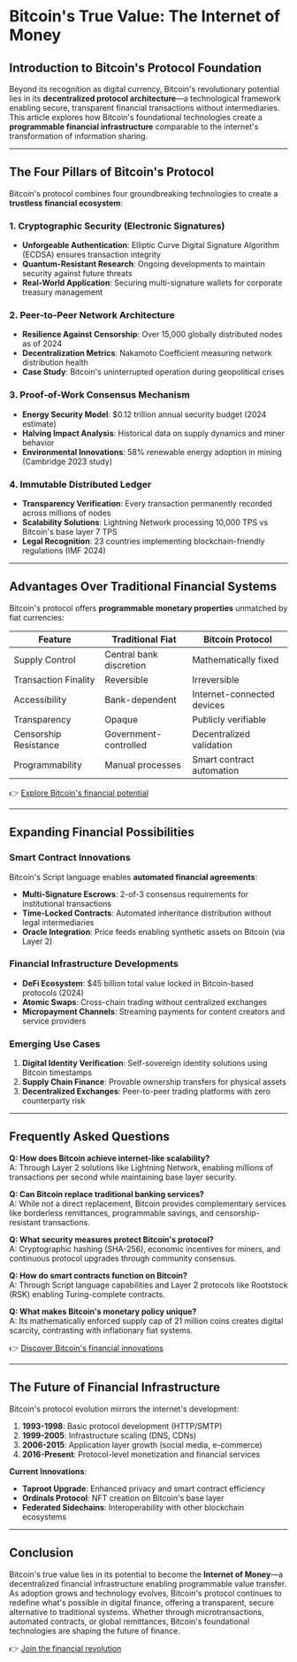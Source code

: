 # Bitcoin's True Value: The Internet of Money

## Introduction to Bitcoin's Protocol Foundation

Beyond its recognition as digital currency, Bitcoin's revolutionary potential lies in its **decentralized protocol architecture**—a technological framework enabling secure, transparent financial transactions without intermediaries. This article explores how Bitcoin's foundational technologies create a **programmable financial infrastructure** comparable to the internet's transformation of information sharing.

---

## The Four Pillars of Bitcoin's Protocol

Bitcoin's protocol combines four groundbreaking technologies to create a **trustless financial ecosystem**:

### 1. **Cryptographic Security (Electronic Signatures)**
- **Unforgeable Authentication**: Elliptic Curve Digital Signature Algorithm (ECDSA) ensures transaction integrity
- **Quantum-Resistant Research**: Ongoing developments to maintain security against future threats
- **Real-World Application**: Securing multi-signature wallets for corporate treasury management

### 2. **Peer-to-Peer Network Architecture**
- **Resilience Against Censorship**: Over 15,000 globally distributed nodes as of 2024
- **Decentralization Metrics**: Nakamoto Coefficient measuring network distribution health
- **Case Study**: Bitcoin's uninterrupted operation during geopolitical crises

### 3. **Proof-of-Work Consensus Mechanism**
- **Energy Security Model**: $0.12 trillion annual security budget (2024 estimate)
- **Halving Impact Analysis**: Historical data on supply dynamics and miner behavior
- **Environmental Innovations**: 58% renewable energy adoption in mining (Cambridge 2023 study)

### 4. **Immutable Distributed Ledger**
- **Transparency Verification**: Every transaction permanently recorded across millions of nodes
- **Scalability Solutions**: Lightning Network processing 10,000 TPS vs Bitcoin's base layer 7 TPS
- **Legal Recognition**: 23 countries implementing blockchain-friendly regulations (IMF 2024)

---

## Advantages Over Traditional Financial Systems

Bitcoin's protocol offers **programmable monetary properties** unmatched by fiat currencies:

| Feature                | Traditional Fiat        | Bitcoin Protocol           |
|------------------------|-------------------------|----------------------------|
| Supply Control         | Central bank discretion | Mathematically fixed       |
| Transaction Finality   | Reversible              | Irreversible               |
| Accessibility          | Bank-dependent          | Internet-connected devices |
| Transparency           | Opaque                  | Publicly verifiable        |
| Censorship Resistance  | Government-controlled   | Decentralized validation   |
| Programmability        | Manual processes        | Smart contract automation  |

👉 [Explore Bitcoin's financial potential](https://bit.ly/okx-bonus)

---

## Expanding Financial Possibilities

### Smart Contract Innovations
Bitcoin's Script language enables **automated financial agreements**:
- **Multi-Signature Escrows**: 2-of-3 consensus requirements for institutional transactions
- **Time-Locked Contracts**: Automated inheritance distribution without legal intermediaries
- **Oracle Integration**: Price feeds enabling synthetic assets on Bitcoin (via Layer 2)

### Financial Infrastructure Developments
- **DeFi Ecosystem**: $45 billion total value locked in Bitcoin-based protocols (2024)
- **Atomic Swaps**: Cross-chain trading without centralized exchanges
- **Micropayment Channels**: Streaming payments for content creators and service providers

### Emerging Use Cases
1. **Digital Identity Verification**: Self-sovereign identity solutions using Bitcoin timestamps
2. **Supply Chain Finance**: Provable ownership transfers for physical assets
3. **Decentralized Exchanges**: Peer-to-peer trading platforms with zero counterparty risk

---

## Frequently Asked Questions

**Q: How does Bitcoin achieve internet-like scalability?**  
A: Through Layer 2 solutions like Lightning Network, enabling millions of transactions per second while maintaining base layer security.

**Q: Can Bitcoin replace traditional banking services?**  
A: While not a direct replacement, Bitcoin provides complementary services like borderless remittances, programmable savings, and censorship-resistant transactions.

**Q: What security measures protect Bitcoin's protocol?**  
A: Cryptographic hashing (SHA-256), economic incentives for miners, and continuous protocol upgrades through community consensus.

**Q: How do smart contracts function on Bitcoin?**  
A: Through Script language capabilities and Layer 2 protocols like Rootstock (RSK) enabling Turing-complete contracts.

**Q: What makes Bitcoin's monetary policy unique?**  
A: Its mathematically enforced supply cap of 21 million coins creates digital scarcity, contrasting with inflationary fiat systems.

👉 [Discover Bitcoin's financial innovations](https://bit.ly/okx-bonus)

---

## The Future of Financial Infrastructure

Bitcoin's protocol evolution mirrors the internet's development:
1. **1993-1998**: Basic protocol development (HTTP/SMTP)
2. **1999-2005**: Infrastructure scaling (DNS, CDNs)
3. **2006-2015**: Application layer growth (social media, e-commerce)
4. **2016-Present**: Protocol-level monetization and financial services

**Current Innovations**:
- **Taproot Upgrade**: Enhanced privacy and smart contract efficiency
- **Ordinals Protocol**: NFT creation on Bitcoin's base layer
- **Federated Sidechains**: Interoperability with other blockchain ecosystems

---

## Conclusion

Bitcoin's true value lies in its potential to become the **Internet of Money**—a decentralized financial infrastructure enabling programmable value transfer. As adoption grows and technology evolves, Bitcoin's protocol continues to redefine what's possible in digital finance, offering a transparent, secure alternative to traditional systems. Whether through microtransactions, automated contracts, or global remittances, Bitcoin's foundational technologies are shaping the future of finance.

👉 [Join the financial revolution](https://bit.ly/okx-bonus)